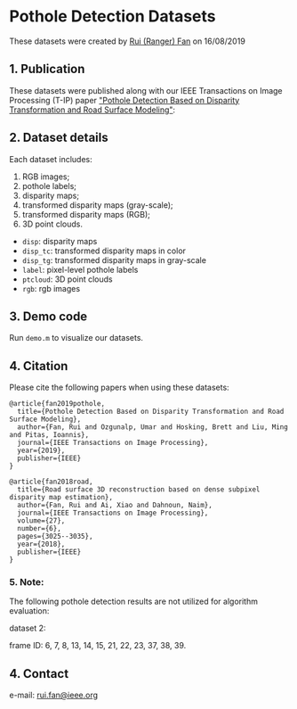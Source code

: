 # Pothole Detection Datasets
These datasets were created by [Rui (Ranger) Fan](https://www.ruirangerfan.com/) on 16/08/2019

## 1. Publication
These datasets were published along with our IEEE Transactions on Image Processing (T-IP) paper ["Pothole Detection Based on Disparity Transformation and Road Surface Modeling"](https://www.ruirangerfan.com/pdf/tip2019_fan.pdf):

## 2. Dataset details
Each dataset includes:

1) RGB images; 
2) pothole labels; 
3) disparity maps; 
4) transformed disparity maps (gray-scale); 
5) transformed disparity maps (RGB); 
6) 3D point clouds. 

- `disp`: disparity maps
- `disp_tc`: transformed disparity maps in color
- `disp_tg`: transformed disparity maps in gray-scale
- `label`: pixel-level pothole labels
- `ptcloud`: 3D point clouds
- `rgb`: rgb images

## 3. Demo code
Run `demo.m` to visualize our datasets. 

## 4. Citation

Please cite the following papers when using these datasets:

```
@article{fan2019pothole,
  title={Pothole Detection Based on Disparity Transformation and Road Surface Modeling},
  author={Fan, Rui and Ozgunalp, Umar and Hosking, Brett and Liu, Ming and Pitas, Ioannis},
  journal={IEEE Transactions on Image Processing},
  year={2019},
  publisher={IEEE}
}
```
```
@article{fan2018road,
  title={Road surface 3D reconstruction based on dense subpixel disparity map estimation},
  author={Fan, Rui and Ai, Xiao and Dahnoun, Naim},
  journal={IEEE Transactions on Image Processing},
  volume={27},
  number={6},
  pages={3025--3035},
  year={2018},
  publisher={IEEE}
}
```
### 5. Note:
The following pothole detection results are not utilized for algorithm evaluation:

dataset 2:

frame ID: 6, 7, 8, 13, 14, 15, 21, 22, 23, 37, 38, 39. 

## 4. Contact
e-mail: rui.fan@ieee.org

